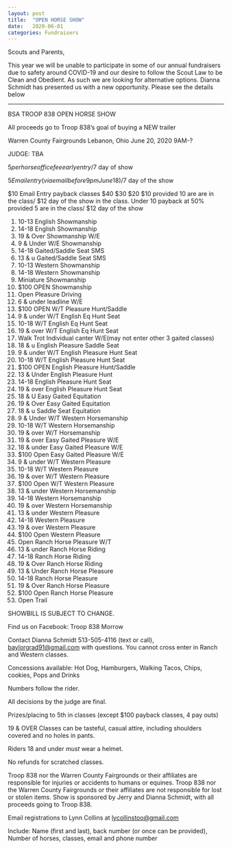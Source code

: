 ```yaml
---
layout: post
title:  "OPEN HORSE SHOW"
date:   2020-06-01
categories: Fundraisers
---
```

Scouts and Parents,

This year we will be unable to participate in some of our annual fundraisers due to safety around COVID-19 and our desire
to follow the Scout Law to be Clean and Obedient. As such we are looking for alternative options. Dianna Schmidt has presented
us with a new opportunity. Please see the details below

***************************************************************************

BSA TROOP 838 OPEN HORSE SHOW

All proceeds go to Troop 838’s goal of buying a NEW trailer

Warren County Fairgrounds Lebanon, Ohio June 20, 2020 9AM-?

JUDGE: TBA

$5 per horse office fee early entry/$7 day of show

$5 Email entry (via email before 9pm June 18)/$7 day of the show

$10 Email Entry payback classes $40 $30 $20 $10 provided 10 are are in the class/ $12 day of the show
in the class. Under 10 payback at 50% provided 5 are in the class/ $12 day of the show

1. 10-13 English Showmanship
2. 14-18 English Showmanship
3. 19 & Over Showmanship W/E
4. 9 & Under W/E Showmanship
5. 14-18 Gaited/Saddle Seat SMS
6. 13 & u Gaited/Saddle Seat SMS
7. 10-13 Western Showmanship
8. 14-18 Western Showmanship
9. Miniature Showmanship
10. $100 OPEN Showmanship
11. Open Pleasure Driving
12. 6 & under leadline W/E
13. $100 OPEN W/T Pleasure Hunt/Saddle
14. 9 & under W/T English Eq Hunt Seat
15. 10-18 W/T English Eq Hunt Seat
16. 19 & over W/T English Eq Hunt Seat
17. Walk Trot Individual canter W/E(may not enter other 3 gaited classes)
18. 18 & u English Pleasure Saddle Seat
19. 9 & under W/T English Pleasure Hunt Seat
20. 10-18 W/T English Pleasure Hunt Seat
21. $100 OPEN English Pleasure Hunt/Saddle
22. 13 & Under English Pleasure Hunt
23. 14-18 English Pleasure Hunt Seat
24. 19 & over English Pleasure Hunt Seat
25. 18 & U Easy Gaited Equitation
26. 19 & Over Easy Gaited Equitation
27. 18 & u Saddle Seat Equitation
28. 9 & Under W/T Western Horsemanship
29. 10-18 W/T Western Horsemanship
30. 19 & over W/T Horsemanship
31. 19 & over Easy Gaited Pleasure W/E
32. 18 & under Easy Gaited Pleasure W/E
33. $100 Open Easy Gaited Pleasure W/E
34. 9 & under W/T Western Pleasure
35. 10-18 W/T Western Pleasure
36. 19 & over W/T Western Pleasure
37. $100 Open W/T Western Pleasure
38. 13 & under Western Horsemanship
39. 14-18 Western Horsemanship
40. 19 & over Western Horsemanship
41. 13 & under Western Pleasure
42. 14-18 Western Pleasure
43. 19 & over Western Pleasure
44. $100 Open Western Pleasure
45. Open Ranch Horse Pleasure W/T
46. 13 & under Ranch Horse Riding
47. 14-18 Ranch Horse Riding
48. 19 & Over Ranch Horse Riding
49. 13 & Under Ranch Horse Pleasure
50. 14-18 Ranch Horse Pleasure
51. 19 & Over Ranch Horse Pleasure
52. $100 Open Ranch Horse Pleasure
53. Open Trail

SHOWBILL IS SUBJECT TO CHANGE.

Find us on Facebook: Troop 838 Morrow

Contact Dianna Schmidt 513-505-4116 (text or call), ​baylorgrad91@gmail.com​ with questions.
You cannot cross enter in Ranch and Western classes.

Concessions available: Hot Dog, Hamburgers, Walking Tacos, Chips, cookies, Pops and Drinks

Numbers follow the rider.

All decisions by the judge are final.

Prizes/placing to 5th in classes (except $100 payback classes, 4 pay outs)

19 & OVER Classes can be tasteful, casual attire, including shoulders covered and no holes in pants.

Riders 18 and under *must* wear a helmet.

No refunds for scratched classes.

Troop 838 nor the Warren County Fairgrounds or their affiliates are responsible for injuries or accidents to humans or equines. Troop 838 nor the Warren County Fairgrounds or their affiliates are not responsible for lost or stolen items. Show is sponsored by Jerry and Dianna Schmidt, with all proceeds going to Troop 838.

Email registrations to Lynn Collins at ​lycollinstoo@gmail.com

Include: Name (first and last), back number (or once can be provided), Number of horses, classes,
email and phone number
  


